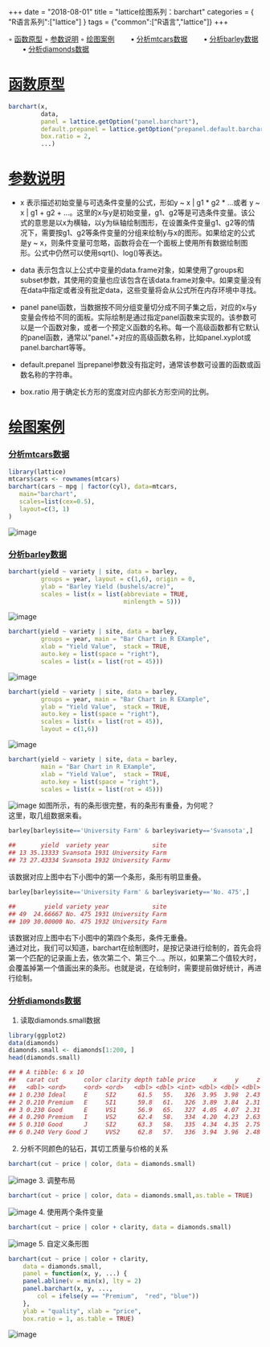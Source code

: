 +++
date = "2018-08-01"
title = "lattice绘图系列：barchart"
categories = { "R语言系列":["lattice"] }
tags = {"common":["R语言","lattice"]}
+++

<span id='home'></span>

&#9702;&nbsp;[函数原型](#hsyx)
&#9702;&nbsp;[参数说明](#cssm)
&#9702;&nbsp;[绘图案例](#htal)
&emsp;&emsp;&bull;&nbsp;[分析mtcars数据](#fxmtcarsdata)
&emsp;&emsp;&bull;&nbsp;[分析barley数据](#fxbarleydata)
&emsp;&emsp;&bull;&nbsp;[分析diamonds数据](#fxdiamondsdata)

<span id='hsyx'></span>
# [函数原型](#home)

```R
barchart(x,
         data,
         panel = lattice.getOption("panel.barchart"),
         default.prepanel = lattice.getOption("prepanel.default.barchart"),
         box.ratio = 2,
         ...)
```
<span id='cssm'></span>
# [参数说明](#home)
- x
表示描述初始变量与可选条件变量的公式，形如y ~ x | g1 * g2 * ...或者 y ~ x | g1 + g2 + ...。这里的x与y是初始变量，g1、g2等是可选条件变量。该公式的意思是以x为横轴，以y为纵轴绘制图形，在设置条件变量g1、g2等的情况下，需要按g1、g2等条件变量的分组来绘制y与x的图形。如果给定的公式是y ~ x，则条件变量可忽略，函数将会在一个面板上使用所有数据绘制图形。公式中仍然可以使用sqrt()、log()等表达。

- data
表示包含以上公式中变量的data.frame对象，如果使用了groups和subset参数，其使用的变量也应该包含在该data.frame对象中。如果变量没有在data中指定或者没有批定data，这些变量将会从公式所在内存环境中寻找。

- panel
panel函数，当数据按不同分组变量切分成不同子集之后，对应的x与y变量会传给不同的面板。实际绘制是通过指定panel函数来实现的。该参数可以是一个函数对象，或者一个预定义函数的名称。每一个高级函数都有它默认的panel函数，通常以"panel."+对应的高级函数名称，比如panel.xyplot或panel.barchart等等。

- default.prepanel
当prepanel参数没有指定时，通常该参数可设置的函数或函数名称的字符串。

- box.ratio
用于确定长方形的宽度对应内部长方形空间的比例。

<span id='htal'></span>
# [绘图案例](#home)
<span id='fxmtcarsdata'></span>
### [分析mtcars数据](#home)

```R
library(lattice)
mtcars$cars <- rownames(mtcars)
barchart(cars ~ mpg | factor(cyl), data=mtcars,
   main="barchart",
   scales=list(cex=0.5),
   layout=c(3, 1)
)
```
![image](/images/2018.4.14.13)
<span id='fxbarleydata'></span>
### [分析barley数据](#home)

```R
barchart(yield ~ variety | site, data = barley,
         groups = year, layout = c(1,6), origin = 0,
         ylab = "Barley Yield (bushels/acre)",
         scales = list(x = list(abbreviate = TRUE,
                                minlength = 5)))
```
![image](/images/2018.4.15.1)

```R
barchart(yield ~ variety | site, data = barley,
         groups = year, main = "Bar Chart in R EXample",
         xlab = "Yield Value",  stack = TRUE,
         auto.key = list(space = "right"),
         scales = list(x = list(rot = 45)))
```
![image](/images/2018.4.15.2)


```R
barchart(yield ~ variety | site, data = barley,
         groups = year, main = "Bar Chart in R EXample",
         ylab = "Yield Value",  stack = TRUE,
         auto.key = list(space = "right"),
         scales = list(x = list(rot = 45)),
         layout = c(1,6))
```
![image](/images/2018.4.15.3)

```R
barchart(yield ~ variety | site, data = barley,
 		 main = "Bar Chart in R EXample",
         xlab = "Yield Value",  stack = TRUE,
         auto.key = list(space = "right"),
         scales = list(x = list(rot = 45)))
```
![image](/images/2018.4.15.4)
如图所示，有的条形很完整，有的条形有重叠，为何呢？<br>
这里，取几组数据来看。

```R
barley[barley$site=='University Farm' & barley$variety=='Svansota',]
```

```R
##       yield  variety year            site
## 13 35.13333 Svansota 1931 University Farm
## 73 27.43334 Svansota 1932 University Farmv
```
该数据对应上图中右下小图中的第一个条形，条形有明显重叠。
```R
barley[barley$site=='University Farm' & barley$variety=='No. 475',]
```

```R
##        yield variety year            site
## 49  24.66667 No. 475 1931 University Farm
## 109 30.00000 No. 475 1932 University Farm
```
该数据对应上图中右下小图中的第四个条形，条件无重叠。<br>
通过对比，我们可以知道，barchart在绘制图时，是按记录进行绘制的，首先会将第一个匹配的记录画上去，依次第二个、第三个...。所以，如果第二个值较大时，会覆盖掉第一个值画出来的条形。也就是说，在绘制时，需要提前做好统计，再进行绘制。
<span id='fxdiamondsdata'></span>
### [分析diamonds数据](#home)
1. 读取diamonds.small数据

```R
library(ggplot2)
data(diamonds)
diamonds.small <- diamonds[1:200, ]
head(diamonds.small)
```
```R
## # A tibble: 6 x 10
##   carat cut       color clarity depth table price     x     y     z
##   <dbl> <ord>     <ord> <ord>   <dbl> <dbl> <int> <dbl> <dbl> <dbl>
## 1 0.230 Ideal     E     SI2      61.5   55.   326  3.95  3.98  2.43
## 2 0.210 Premium   E     SI1      59.8   61.   326  3.89  3.84  2.31
## 3 0.230 Good      E     VS1      56.9   65.   327  4.05  4.07  2.31
## 4 0.290 Premium   I     VS2      62.4   58.   334  4.20  4.23  2.63
## 5 0.310 Good      J     SI2      63.3   58.   335  4.34  4.35  2.75
## 6 0.240 Very Good J     VVS2     62.8   57.   336  3.94  3.96  2.48
```
2. 分析不同颜色的钻石，其切工质量与价格的关系

```R
barchart(cut ~ price | color, data = diamonds.small)
```
![image](/images/2018.4.15.5)
3. 调整布局

```R
barchart(cut ~ price | color, data = diamonds.small,as.table = TRUE)
```
![image](/images/2018.4.15.6)
4. 使用两个条件变量

```R
barchart(cut ~ price | color + clarity, data = diamonds.small)
```
![image](/images/2018.4.15.7)
5. 自定义条形图

```R
barchart(cut ~ price | color + clarity, 
	data = diamonds.small,
	panel = function(x, y, ...) {
	panel.abline(v = min(x), lty = 2)
	panel.barchart(x, y, ..., 
		col = ifelse(y == "Premium",  "red", "blue"))
	}, 
	ylab = "quality", xlab = "price", 
	box.ratio = 1, as.table = TRUE)
```
![image](/images/2018.4.15.8)


